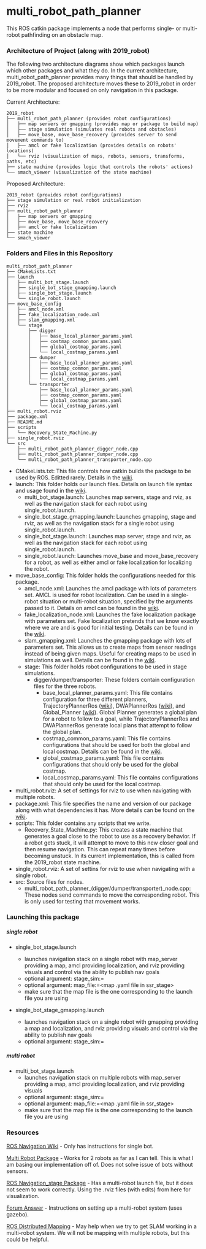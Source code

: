 # multi_robot_path_planner
This ROS catkin package implements a node that performs single- or multi-robot pathfinding on an obstacle map.

### Architecture of Project (along with 2019_robot)
The following two architecture diagrams show which packages launch which other packages and what they do. In the current architecture, multi_robot_path_planner provides many things that should be handled by 2019_robot. The proposed architecture moves these to 2019_robot in order to be more modular and focused on only navigation in this package.

Current Architecture:
```
2019_robot
├── multi_robot_path_planner (provides robot configurations)
│   ├── map servers or gmapping (provides map or package to build map)
│   ├── stage simulation (simulates real robots and obstacles)
│   ├── move_base, move_base_recovery (provides server to send movement commands to)
│   ├── amcl or fake localization (provides details on robots' locations)
│   └── rviz (visualization of maps, robots, sensors, transforms, paths, etc)
├── state machine (provides logic that controls the robots' actions)
└── smach_viewer (visualization of the state machine)
```

Proposed Architecture:
```
2019_robot (provides robot configurations)
├── stage simulation or real robot initialization
├── rviz
├── multi_robot_path_planner
│   ├── map servers or gmapping
│   ├── move_base, move_base_recovery
│   ├── amcl or fake localization
├── state machine
└── smach_viewer
```

### Folders and Files in this Repository

```
multi_robot_path_planner
├── CMakeLists.txt
├── launch
│   ├── multi_bot_stage.launch
│   ├── single_bot_stage_gmapping.launch
│   ├── single_bot_stage.launch
│   └── single_robot.launch
├── move_base_config
│   ├── amcl_node.xml
│   ├── fake_localization_node.xml
│   ├── slam_gmapping.xml
│   └── stage
│       ├── digger
│       │   ├── base_local_planner_params.yaml
│       │   ├── costmap_common_params.yaml
│       │   ├── global_costmap_params.yaml
│       │   └── local_costmap_params.yaml
│       ├── dumper
│       │   ├── base_local_planner_params.yaml
│       │   ├── costmap_common_params.yaml
│       │   ├── global_costmap_params.yaml
│       │   └── local_costmap_params.yaml
│       └── transporter
│           ├── base_local_planner_params.yaml
│           ├── costmap_common_params.yaml
│           ├── global_costmap_params.yaml
│           └── local_costmap_params.yaml
├── multi_robot.rviz
├── package.xml
├── README.md
├── scripts
│   └── Recovery_State_Machine.py
├── single_robot.rviz
└── src
    ├── multi_robot_path_planner_digger_node.cpp
    ├── multi_robot_path_planner_dumper_node.cpp
    └── multi_robot_path_planner_transporter_node.cpp
```

 - CMakeLists.txt: This file controls how catkin builds the package to be used by ROS. Editted rarely. Details in the [wiki](http://wiki.ros.org/catkin/CMakeLists.txt).
 - launch: This folder holds our launch files. Details on launch file syntax and usage found in the [wiki](http://wiki.ros.org/roslaunch?distro=kinetic).
    - multi_bot_stage.launch: Launches map servers, stage and rviz, as well as the navigation stack for each robot using single_robot.launch.
    - single_bot_stage_gmapping.launch: Launches gmapping, stage and rviz, as well as the navigation stack for a single robot using single_robot.launch.
    - single_bot_stage.launch: Launches map server, stage and rviz, as well as the navigation stack for each robot using single_robot.launch.
    - single_robot.launch: Launches move_base and move_base_recovery for a robot, as well as either amcl or fake localization for localizing the robot.
 - move_base_config: This folder holds the configurations needed for this package.
    - amcl_node.xml: Launches the amcl package with lots of parameters set. AMCL is used for robot localization. Can be used in a single-robot situation or multi-robot situation, specified by the arguments passed to it. Details on amcl can be found in the [wiki](http://wiki.ros.org/amcl?distro=kinetic).
    - fake_localization_node.xml: Launches the fake localization package with parameters set. Fake localization pretends that we know exactly where we are and is good for initial testing. Details can be found in the [wiki](http://wiki.ros.org/fake_localization?distro=kinetic).
    - slam_gmapping.xml: Launches the gmapping package with lots of parameters set. This allows us to create maps from sensor readings instead of being given maps. Useful for creating maps to be used in simulations as well. Details can be found in the [wiki](http://wiki.ros.org/gmapping?distro=kinetic).
    - stage: This folder holds robot configurations to be used in stage simulations.
        - digger/dumper/transporter: These folders contain configuration files for the three robots.
            - base_local_planner_params.yaml: This file contains configuration for three different planners, TrajectoryPlannerRos ([wiki](http://wiki.ros.org/base_local_planner?distro=kinetic)), DWAPlannerRos ([wiki](http://wiki.ros.org/dwa_local_planner?distro=kinetic)), and Global_Planner ([wiki](http://wiki.ros.org/global_planner?distro=kinetic)). Global Planner generates a global plan for a robot to follow to a goal, while TrajectoryPlannerRos and DWAPlannerRos generate local plans that attempt to follow the global plan.
            - costmap_common_params.yaml: This file contains configurations that should be used for both the global and local costmap. Details can be found in the [wiki](http://wiki.ros.org/costmap_2d?distro=kinetic).
            - global_costmap_params.yaml: This file contains configurations that should only be used for the global costmap.
            - local_costmap_params.yaml: This file contains configurations that should only be used for the local costmap.
 - multi_robot.rviz: A set of settings for rviz to use when navigating with multiple robots.
 - package.xml: This file specifies the name and version of our package along with what dependencies it has. More details can be found on the [wiki](http://wiki.ros.org/catkin/package.xml).
 - scripts: This folder contains any scripts that we write.
    - Recovery_State_Machine.py: This creates a state machine that generates a goal close to the robot to use as a recovery behavior. If a robot gets stuck, it will attempt to move to this new closer goal and then resume navigation. This can repeat many times before becoming unstuck. In its current implementation, this is called from the 2019_robot state machine.
 - single_robot.rviz: A set of settins for rviz to use when navigating with a single robot.
 - src: Source files for nodes.
    - multi_robot_path_planner_(digger/dumper/transporter)_node.cpp: These nodes send commands to move the corresponding robot. This is only used for testing that movement works.

### Launching this package

##### single robot
 - single_bot_stage.launch
    - launches navigation stack on a single robot with map_server providing a map, amcl providing localization, and rviz providing visuals and control via the ability to publish nav goals
    - optional argument: stage_sim:=<launch file in ssr_stage>
    - optional argument: map_file:=<map .yaml file in ssr_stage>
    - make sure that the map file is the one corresponding to the launch file you are using

 - single_bot_stage_gmapping.launch
    - launches navigation stack on a single robot with gmapping providing a map and localization, and rviz providing visuals and control via the ability to publish nav goals
    - optional argument: stage_sim:=<launch file in ssr_stage>

##### multi robot
 - multi_bot_stage.launch
    - launches navigation stack on multiple robots with map_server providing a map, amcl providing localization, and rviz providing visuals
    - optional argument: stage_sim:=<launch file in ssr_stage>
    - optional argument: map_file:=<map .yaml file in ssr_stage>
    - make sure that the map file is the one corresponding to the launch file you are using

### Resources
[ROS Navigation Wiki](http://wiki.ros.org/navigation/Tutorials/RobotSetup) - Only has instructions for single bot.

[Multi Robot Package](https://github.com/gergia/multiple_turtlebots_stage_amcl/tree/master) - Works for 2 robots as far as I can tell.  This is what I am basing our implementation off of.  Does not solve issue of bots without sensors.

[ROS Navigation_stage Package](http://wiki.ros.org/navigation_stage) - Has a multi-robot launch file, but it does not seem to work correctly.  Using the .rviz files (with edits) from here for visualization.

[Forum Answer](https://answers.ros.org/question/41433/multiple-robots-simulation-and-navigation/) - Instructions on setting up a multi-robot system (uses gazebo).

[ROS Distributed Mapping](http://wiki.ros.org/nav2d/Tutorials/DistributedMapping) - May help when we try to get SLAM working in a multi-robot system.  We will not be mapping with multiple robots, but this could be helpful.